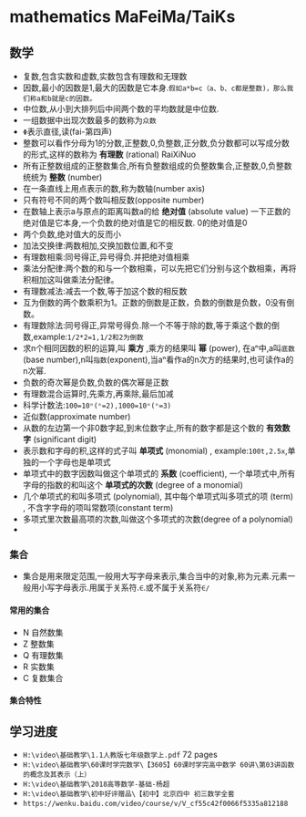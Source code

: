 # mathematics MaFeiMa/TaiKs 

## 数学
- 复数,包含实数和虚数,实数包含有理数和无理数
- 因数,最小的因数是1,最大的因数是它本身.`假如a*b=c（a、b、c都是整数)，那么我们称a和b就是c的因数。`
- 中位数,从小到大排列后中间两个数的平均数就是中位数.
- 一组数据中出现次数最多的数称为`众数`
- `Φ`表示直径,读(fai-第四声)
- 整数可以看作分母为1的分数,正整数,0,负整数,正分数,负分数都可以写成分数的形式,这样的数称为 **有理数** (rational) RaiXiNuo
- 所有正整数组成的正整数集合,所有负整数组成的负整数集合,正整数,0,负整数统统为 **整数** (number)
- 在一条直线上用点表示的数,称为数轴(number axis) 
- 只有符号不同的两个数叫相反数(opposite number)
- 在数轴上表示a与原点的距离叫数a的给 **绝对值** (absolute value) 一下正数的绝对值是它本身,一个负数的绝对值是它的相反数. 0的绝对值是0
- 两个负数,绝对值大的反而小
- 加法交换律:两数相加,交换加数位置,和不变
- 有理数相乘:同号得正,异号得负.并把绝对值相乘
- 乘法分配律:两个数的和与一个数相乘，可以先把它们分别与这个数相乘，再将积相加这叫做乘法分配律。
- 有理数减法:减去一个数,等于加这个数的相反数
- 互为倒数的两个数乘积为1。正数的倒数是正数，负数的倒数是负数，0没有倒数。 
- 有理数除法:同号得正,异常号得负.除一个不等于除的数,等于乘这个数的倒数,example:`1/2*2=1,1/2和2为倒数`
- 求n个相同因数的积的运算,叫 **乘方** ,乘方的结果叫 **幂** (power), 在aⁿ中,a叫``底数`` (base number),n叫``指数``(exponent),当aⁿ看作a的n次方的结果时,也可读作a的n次幂.
- 负数的奇次幂是负数,负数的偶次幂是正数
- 有理数混合运算时,先乘方,再乘除,最后加减
- 科学计数法:`100=10ⁿ(ⁿ=2),1000=10ⁿ(ⁿ=3)`
- 近似数(approximate number)
- 从数的左边第一个非0数字起,到末位数字止,所有的数字都是这个数的 **有效数字** (significant digit)
- 表示数和字母的积,这样的式子叫 **单项式** (monomial) , example:`100t,2.5x`,单独的一个字母也是单项式
- 单项式中的数字因数叫做这个单项式的 **系数** (coefficient), 一个单项式中,所有字母的指数的和叫这个 **单项式的次数** (degree of a monomial)
- 几个单项式的和叫多项式 (polynomial), 其中每个单项式叫多项式的项 (term) , 不含字字母的项叫常数项(constant term)
- 多项式里次数最高项的次数,叫做这个多项式的次数(degree of a polynomial)
- 

### 集合

- 集合是用来限定范围,一般用大写字母来表示,集合当中的对象,称为元素.元素一般用小写字母表示.用属于关系符.`∈`.或不属于关系符`∈/`

#### 常用的集合

- N 自然数集
- Z 整数集
- Q 有理数集
- R 实数集
- C 复数集合

#### 集合特性

#### 

## 学习进度
- `H:\video\基础教学\1.1人教版七年级数学上.pdf` 72 pages
- `H:\video\基础教学\60课时学完数学\【3605】60课时学完高中数学 60讲\第03讲函数的概念及其表示（上）`
- `H:\video\基础教学\2018高等数学-基础-杨超`
- `H:\video\基础教学\初中好评赠品\【初中】北京四中 初三数学全套`
- `https://wenku.baidu.com/video/course/v/V_cf55c42f0066f5335a812188`

